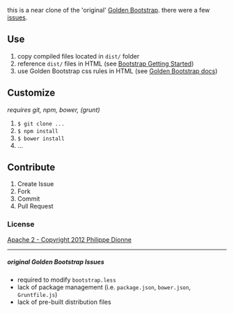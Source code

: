 this is a near clone of the 'original' [Golden Bootstrap](https://github.com/phildionne/golden-bootstrap/#golden-bootstrap).  there were a few [issues](/#original-Golden-Bootstrap-Issues).

## Use

1. copy compiled files located in `dist/` folder
2. reference `dist/` files in HTML (see [Bootstrap Getting Started](http://getbootstrap.com/2.3.2/getting-started.html#html-template))
3. use Golden Bootstrap css rules in HTML (see [Golden Bootstrap docs](http://phildionne.github.com/golden-bootstrap#fixed))

## Customize

*requires git, npm, bower, (grunt)*

1. `$ git clone ...`
2. `$ npm install`
3. `$ bower install`
4. ...

## Contribute

1. Create Issue
2. Fork
3. Commit
4. Pull Request

### License

[Apache 2 - Copyright 2012 Philippe Dionne](license.golden-bootstrap.txt)  

---
##### original Golden Bootstrap Issues

 - required to modify `bootstrap.less`
 - lack of package management (i.e. `package.json`, `bower.json`, `Gruntfile.js`)
 - lack of pre-built distribution files